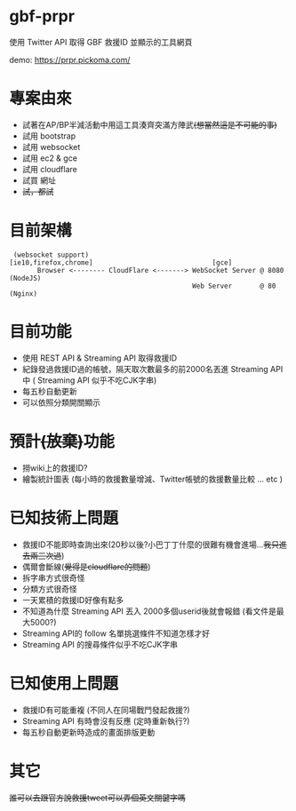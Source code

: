 gbf-prpr
===============

使用 Twitter API 取得 GBF 救援ID 並顯示的工具網頁

demo:
https://prpr.pickoma.com/

# 專案由來

- 試著在AP/BP半減活動中用這工具湊齊突滿方陣武~~(想當然這是不可能的事)~~
- 試用 bootstrap
- 試用 websocket
- 試用 ec2 & gce
- 試用 cloudflare
- 試買 網址
- ~~試，都試~~

# 目前架構

```
 (websocket support)
[ie10,firefox,chrome]                              [gce]
       Browser <-------- CloudFlare <-------> WebSocket Server @ 8080 (NodeJS)
                                              Web Server       @ 80   (Nginx)
```

# 目前功能

- 使用 REST API & Streaming API 取得救援ID
- 紀錄發過救援ID過的帳號，隔天取次數最多的前2000名丟進 Streaming API 中 ( Streaming API 似乎不吃CJK字串)
- 每五秒自動更新
- 可以依照分類開關顯示

# 預計~~(放棄)~~功能

- 撈wiki上的救援ID?
- 繪製統計圖表 (每小時的救援數量增減、Twitter帳號的救援數量比較 ... etc )

# 已知技術上問題

- 救援ID不能即時查詢出來(20秒以後?小巴丁丁什麼的很難有機會進場...~~我只進去兩三次過~~)
- 偶爾會斷線(~~覺得是cloudflare的問題~~)
- 拆字串方式很奇怪
- 分類方式很奇怪
- 一天累積的救援ID好像有點多
- 不知道為什麼 Streaming API 丟入 2000多個userid後就會報錯 (看文件是最大5000?)
- Streaming API的 follow 名單挑選條件不知道怎樣才好
- Streaming API 的搜尋條件似乎不吃CJK字串

# 已知使用上問題

- 救援ID有可能重複 (不同人在同場戰鬥發起救援?)
- Streaming API 有時會沒有反應 (定時重新執行?)
- 每五秒自動更新時造成的畫面排版更動

# 其它

~~誰可以去跟官方說救援tweet可以弄個英文關鍵字嗎~~